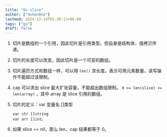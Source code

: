 ```yaml
---
title: "Go slice"
author: ["4shen0ne"]
lastmod: 2024-12-14T01:38:13+08:00
tags: ["go"]
draft: false
---
```


1.  切片是数组的一个引用，因此切片是引用类型。但自身是结构体，值拷贝传递。
2.  切片的长度可以改变，因此切片是一个可变的数组。
3.  切片遍历方式和数组一样，可以用 `len()` 求长度。表示可用元素数量，读写操作不能超过该限制。
4.  cap 可以求出 slice 最大扩张容量，不能超出数组限制。 `0 <= len(slice) <= len(array)` ，其中 array 是 slice 引用的数组。
5.  切片的定义：var 变量名 []类型

    ```text
    var str []string
    var arr []int。
    ```
6.  如果 slice == nil，那么 len、cap 结果都等于 0。
